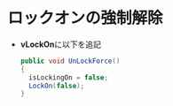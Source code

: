 # ロックオンの強制解除

- **vLockOn**に以下を追記

  ``` csharp
  public void UnLockForce()
  {
    isLockingOn = false;
    LockOn(false);
  }
  ```
